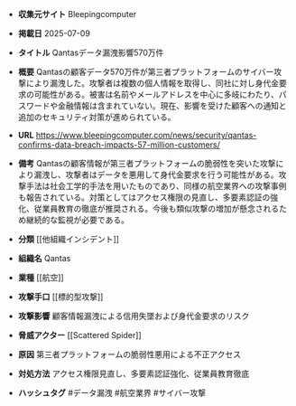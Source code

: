 - **収集元サイト**
Bleepingcomputer

- **掲載日**
2025-07-09

- **タイトル**
Qantasデータ漏洩影響570万件

- **概要**
Qantasの顧客データ570万件が第三者プラットフォームのサイバー攻撃により漏洩した。攻撃者は複数の個人情報を取得し、同社に対し身代金要求の可能性がある。被害は名前やメールアドレスを中心に多岐にわたり、パスワードや金融情報は含まれていない。現在、影響を受けた顧客への通知と追加のセキュリティ対策が進められている。

- **URL**
https://www.bleepingcomputer.com/news/security/qantas-confirms-data-breach-impacts-57-million-customers/

- **備考**
Qantasの顧客情報が第三者プラットフォームの脆弱性を突いた攻撃により漏洩し、攻撃者はデータを悪用して身代金要求を行う可能性がある。攻撃手法は社会工学的手法を用いたものであり、同様の航空業界への攻撃事例も報告されている。対策としてはアクセス権限の見直し、多要素認証の強化、従業員教育の徹底が推奨される。今後も類似攻撃の増加が懸念されるため継続的な監視が必要である。

- **分類**
[[他組織インシデント]]

- **組織名**
Qantas

- **業種**
[[航空]]

- **攻撃手口**
[[標的型攻撃]]

- **攻撃影響**
顧客情報漏洩による信用失墜および身代金要求のリスク

- **脅威アクター**
[[Scattered Spider]]

- **原因**
第三者プラットフォームの脆弱性悪用による不正アクセス

- **対処方法**
アクセス権限見直し、多要素認証強化、従業員教育徹底

- **ハッシュタグ**
#データ漏洩 #航空業界 #サイバー攻撃
